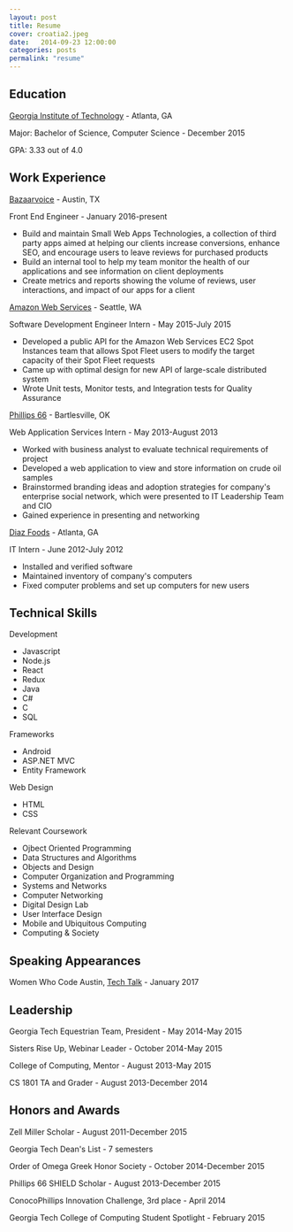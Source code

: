 ```yaml
---
layout: post
title: Resume
cover: croatia2.jpeg
date:   2014-09-23 12:00:00
categories: posts
permalink: "resume"
---
```


## Education
[Georgia Institute of Technology](https://www.gatech.edu) - Atlanta, GA

Major: Bachelor of Science, Computer Science - December 2015

GPA: 3.33 out of 4.0

## Work Experience
[Bazaarvoice](http://www.bazaarvoice.com/) - Austin, TX

Front End Engineer - January 2016-present
<ul>
<li>Build and maintain Small Web Apps Technologies, a collection of third party apps aimed at helping our clients increase conversions, enhance SEO, and encourage users to leave reviews for purchased products</li>
<li>Build an internal tool to help my team monitor the health of our applications and see information on client deployments</li>
<li>Create metrics and reports showing the volume of reviews, user interactions, and impact of our apps for a client</li>
</ul>

[Amazon Web Services](https://aws.amazon.com/) - Seattle, WA

Software Development Engineer Intern - May 2015-July 2015
<ul>
<li>Developed a public API for the Amazon Web Services EC2 Spot Instances team that allows Spot Fleet users to modify the target capacity of their Spot Fleet requests</li>
<li>Came up with optimal design for new API of large-scale distributed system</li>
<li>Wrote Unit tests, Monitor tests, and Integration tests for Quality Assurance</li>
</ul>

[Phillips 66](https://www.phillips66.com) - Bartlesville, OK

Web Application Services Intern - May 2013-August 2013
<ul>
<li>Worked with business analyst to evaluate technical requirements of project</li>
<li>Developed a web application to view and store information on crude oil samples</li>
<li>Brainstormed branding ideas and adoption strategies for company's enterprise social network, which were presented to IT Leadership Team and CIO</li>
<li>Gained experience in presenting and networking</li>
</ul>

[Diaz Foods](https://www.diazfoods.com) - Atlanta, GA

IT Intern - June 2012-July 2012
<ul>
<li>Installed and verified software</li>
<li>Maintained inventory of company's computers</li>
<li>Fixed computer problems and set up computers for new users</li>
</ul>

## Technical Skills
Development
<ul>
<li>Javascript</li>
<li>Node.js</li>
<li>React</li>
<li>Redux</li>
<li>Java</li>
<li>C#</li>
<li>C</li>
<li>SQL</li>
</ul>

Frameworks
<ul>
<li>Android</li>
<li>ASP.NET MVC</li>
<li>Entity Framework</li>
</ul>

Web Design
<ul>
<li>HTML</li>
<li>CSS</li>
</ul>

Relevant Coursework
<ul>
<li>Ojbect Oriented Programming</li>
<li>Data Structures and Algorithms</li>
<li>Objects and Design</li>
<li>Computer Organization and Programming</li>
<li>Systems and Networks</li>
<li>Computer Networking</li>
<li>Digital Design Lab</li>
<li>User Interface Design</li>
<li>Mobile and Ubiquitous Computing</li>
<li>Computing & Society</li>
</ul>

## Speaking Appearances
Women Who Code Austin, [Tech Talk](http://www.slideshare.net/EmilyCahill1/third-party-javascript-71569458) - January 2017

## Leadership
Georgia Tech Equestrian Team, President - May 2014-May 2015

Sisters Rise Up, Webinar Leader - October 2014-May 2015

College of Computing, Mentor - August 2013-May 2015

CS 1801 TA and Grader - August 2013-December 2014

## Honors and Awards
Zell Miller Scholar - August 2011-December 2015

Georgia Tech Dean's List - 7 semesters

Order of Omega Greek Honor Society - October 2014-December 2015

Phillips 66 SHIELD Scholar - August 2013-December 2015

ConocoPhillips Innovation Challenge, 3rd place - April 2014

Georgia Tech College of Computing Student Spotlight - February 2015

[1]: http://aws.amazon.com/ec2/spot
[2]: http://docs.aws.amazon.com/AWSEC2/latest/APIReference/API_ModifySpotFleetRequest.html

